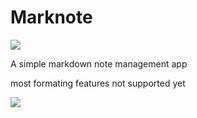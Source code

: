 # Marknote
![](https://invent.kde.org/mbruchert/marknote/-/raw/master/logo.png)

A simple markdown note management app

most formating features not supported yet

![](https://i.imgur.com/pmxEjtx.png)
